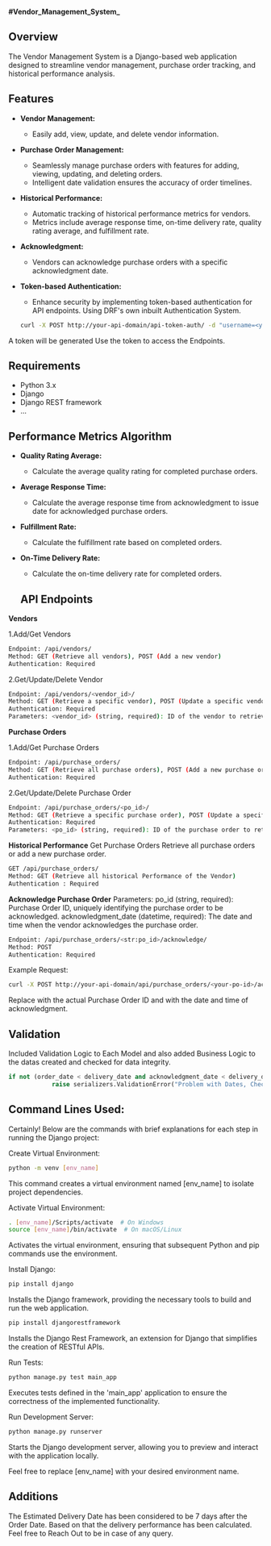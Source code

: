 **#Vendor_Management_System_**


## Overview

The Vendor Management System is a Django-based web application designed to streamline vendor management, purchase order tracking, and historical performance analysis.

## Features

- **Vendor Management:**
  - Easily add, view, update, and delete vendor information.
  
- **Purchase Order Management:**
  - Seamlessly manage purchase orders with features for adding, viewing, updating, and deleting orders.
  - Intelligent date validation ensures the accuracy of order timelines.

- **Historical Performance:**
  - Automatic tracking of historical performance metrics for vendors.
  - Metrics include average response time, on-time delivery rate, quality rating average, and fulfillment rate.

- **Acknowledgment:**
  - Vendors can acknowledge purchase orders with a specific acknowledgment date.

- **Token-based Authentication:**
  - Enhance security by implementing token-based authentication for API endpoints. Using DRF's own inbuilt Authentication System.
  ```bash
  curl -X POST http://your-api-domain/api-token-auth/ -d "username=<your-username>&password=<your-password>"
    ```
A token will be generated
Use the token to access the Endpoints.

## Requirements

- Python 3.x
- Django
- Django REST framework
- ...

## Performance Metrics Algorithm

- **Quality Rating Average:**
  - Calculate the average quality rating for completed purchase orders.

- **Average Response Time:**
  - Calculate the average response time from acknowledgment to issue date for acknowledged purchase orders.

- **Fulfillment Rate:**
  - Calculate the fulfillment rate based on completed orders.

- **On-Time Delivery Rate:**
  - Calculate the on-time delivery rate for completed orders.
 
  ## API Endpoints
**Vendors**

1.Add/Get Vendors
```bash
Endpoint: /api/vendors/
Method: GET (Retrieve all vendors), POST (Add a new vendor)
Authentication: Required
```

2.Get/Update/Delete Vendor
```bash
Endpoint: /api/vendors/<vendor_id>/
Method: GET (Retrieve a specific vendor), POST (Update a specific vendor), DELETE (Delete a specific vendor)
Authentication: Required
Parameters: <vendor_id> (string, required): ID of the vendor to retrieve, update, or delete
```

**Purchase Orders**

1.Add/Get Purchase Orders
```bash
Endpoint: /api/purchase_orders/
Method: GET (Retrieve all purchase orders), POST (Add a new purchase order)
Authentication: Required
```

2.Get/Update/Delete Purchase Order
```bash
Endpoint: /api/purchase_orders/<po_id>/
Method: GET (Retrieve a specific purchase order), POST (Update a specific purchase order), DELETE (Delete a specific purchase order)
Authentication: Required
Parameters: <po_id> (string, required): ID of the purchase order to retrieve, update, or delete
```

**Historical Performance**
Get Purchase Orders
Retrieve all purchase orders or add a new purchase order.
``` bash
GET /api/purchase_orders/
Method: GET (Retrieve all historical Performance of the Vendor)
Authentication : Required
```

**Acknowledge Purchase Order**
Parameters:
po_id (string, required): Purchase Order ID, uniquely identifying the purchase order to be acknowledged.
acknowledgment_date (datetime, required): The date and time when the vendor acknowledges the purchase order.
```bash
Endpoint: /api/purchase_orders/<str:po_id>/acknowledge/
Method: POST
Authentication: Required
```
Example Request:

```bash
curl -X POST http://your-api-domain/api/purchase_orders/<your-po-id>/acknowledge/ -d "acknowledgment_date=<acknowledgment-date>"
```
Replace <your-po-id> with the actual Purchase Order ID and <acknowledgment-date> with the date and time of acknowledgment.


## Validation
Included Validation Logic to Each Model and also added Business Logic to the datas created and checked for data integrity.
``` python copy
if not (order_date < delivery_date and acknowledgment_date < delivery_date and issue_date > order_date and acknowledgment_date > issue_date):
            raise serializers.ValidationError("Problem with Dates, Check all the Dates Accordingly")
```

## Command Lines Used: 

Certainly! Below are the commands with brief explanations for each step in running the Django project:

Create Virtual Environment:

```bash
python -m venv [env_name]
```
This command creates a virtual environment named [env_name] to isolate project dependencies.

Activate Virtual Environment:
```bash
. [env_name]/Scripts/activate  # On Windows
source [env_name]/bin/activate  # On macOS/Linux
```
Activates the virtual environment, ensuring that subsequent Python and pip commands use the environment.

Install Django:

```bash
pip install django
```
Installs the Django framework, providing the necessary tools to build and run the web application.

```bash
pip install djangorestframework
```
Installs the Django Rest Framework, an extension for Django that simplifies the creation of RESTful APIs.

Run Tests:


```bash
python manage.py test main_app
```

Executes tests defined in the 'main_app' application to ensure the correctness of the implemented functionality.

Run Development Server:

```bash
python manage.py runserver
```

Starts the Django development server, allowing you to preview and interact with the application locally.

Feel free to replace [env_name] with your desired environment name.

## Additions

The Estimated Delivery Date has been considered to be 7 days after the Order Date. Based on that the delivery performance has been calculated. Feel free to Reach Out to be in case of any query.




